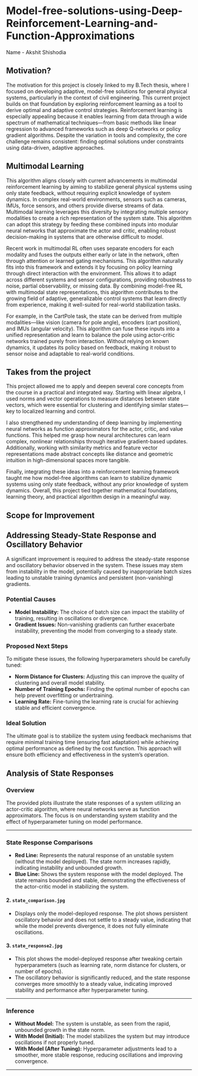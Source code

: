# Model-free-solutions-using-Deep-Reinforcement-Learning-and-Function-Approximations

Name - Akshit Shishodia

## Motivation?
The motivation for this project is closely linked to my B.Tech thesis, where I focused on developing adaptive, model-free solutions for general physical systems, particularly in the context of civil engineering. This current project builds on that foundation by exploring reinforcement learning as a tool to derive optimal and adaptive control strategies. Reinforcement learning is especially appealing because it enables learning from data through a wide spectrum of mathematical techniques—from basic methods like linear regression to advanced frameworks such as deep Q-networks or policy gradient algorithms. Despite the variation in tools and complexity, the core challenge remains consistent: finding optimal solutions under constraints using data-driven, adaptive approaches.
## Multimodal Learning
This algorithm aligns closely with current advancements in multimodal reinforcement learning by aiming to stabilize general physical systems using only state feedback, without requiring explicit knowledge of system dynamics. In complex real-world environments, sensors such as cameras, IMUs, force sensors, and others provide diverse streams of data. Multimodal learning leverages this diversity by integrating multiple sensory modalities to create a rich representation of the system state. This algorithm can adopt this strategy by feeding these combined inputs into modular neural networks that approximate the actor and critic, enabling robust decision-making in systems that are otherwise difficult to model.

Recent work in multimodal RL often uses separate encoders for each modality and fuses the outputs either early or late in the network, often through attention or learned gating mechanisms. This algorithm naturally fits into this framework and extends it by focusing on policy learning through direct interaction with the environment. This allows it to adapt across different systems and sensor configurations, providing robustness to noise, partial observability, or missing data. By combining model-free RL with multimodal state representations, this algorithm contributes to the growing field of adaptive, generalizable control systems that learn directly from experience, making it well-suited for real-world stabilization tasks. 

For example, in the CartPole task, the state can be derived from multiple modalities—like vision (camera for pole angle), encoders (cart position), and IMUs (angular velocity). This algorithm can fuse these inputs into a unified representation and learn to balance the pole using actor-critic networks trained purely from interaction. Without relying on known dynamics, it updates its policy based on feedback, making it robust to sensor noise and adaptable to real-world conditions.

## Takes from the project
This project allowed me to apply and deepen several core concepts from the course in a practical and integrated way. Starting with linear algebra, I used norms and vector operations to measure distances between state vectors, which were essential for clustering and identifying similar states—key to localized learning and control.

I also strengthened my understanding of deep learning by implementing neural networks as function approximators for the actor, critic, and value functions. This helped me grasp how neural architectures can learn complex, nonlinear relationships through iterative gradient-based updates. Additionally, working with similarity metrics and feature vector representations made abstract concepts like distance and geometric intuition in high-dimensional spaces more tangible.

Finally, integrating these ideas into a reinforcement learning framework taught me how model-free algorithms can learn to stabilize dynamic systems using only state feedback, without any prior knowledge of system dynamics. Overall, this project tied together mathematical foundations, learning theory, and practical algorithm design in a meaningful way.

## Scope for Improvement
## Addressing Steady-State Response and Oscillatory Behavior

A significant improvement is required to address the steady-state response and oscillatory behavior observed in the system. These issues may stem from instability in the model, potentially caused by inappropriate batch sizes leading to unstable training dynamics and persistent (non-vanishing) gradients.

### Potential Causes

- **Model Instability:** The choice of batch size can impact the stability of training, resulting in oscillations or divergence.
- **Gradient Issues:** Non-vanishing gradients can further exacerbate instability, preventing the model from converging to a steady state.

### Proposed Next Steps

To mitigate these issues, the following hyperparameters should be carefully tuned:

- **Norm Distance for Clusters:** Adjusting this can improve the quality of clustering and overall model stability.
- **Number of Training Epochs:** Finding the optimal number of epochs can help prevent overfitting or undertraining.
- **Learning Rate:** Fine-tuning the learning rate is crucial for achieving stable and efficient convergence.

### Ideal Solution

The ultimate goal is to stabilize the system using feedback mechanisms that require minimal training time (ensuring fast adaptation) while achieving optimal performance as defined by the cost function. This approach will ensure both efficiency and effectiveness in the system’s operation.

## Analysis of State Responses 

### Overview

The provided plots illustrate the state responses of a system utilizing an actor-critic algorithm, where neural networks serve as function approximators. The focus is on understanding system stability and the effect of hyperparameter tuning on model performance.

---

### State Response Comparisons


- **Red Line:** Represents the natural response of an unstable system (without the model deployed). The state norm increases rapidly, indicating instability and unbounded growth.
- **Blue Line:** Shows the system response with the model deployed. The state remains bounded and stable, demonstrating the effectiveness of the actor-critic model in stabilizing the system.

#### 2. `state_comparison.jpg`
- Displays only the model-deployed response. The plot shows persistent oscillatory behavior and does not settle to a steady value, indicating that while the model prevents divergence, it does not fully eliminate oscillations.

#### 3. `state_response2.jpg`
- This plot shows the model-deployed response after tweaking certain hyperparameters (such as learning rate, norm distance for clusters, or number of epochs).
- The oscillatory behavior is significantly reduced, and the state response converges more smoothly to a steady value, indicating improved stability and performance after hyperparameter tuning.

---

### Inference

- **Without Model:** The system is unstable, as seen from the rapid, unbounded growth in the state norm.
- **With Model (Initial):** The model stabilizes the system but may introduce oscillations if not properly tuned.
- **With Model (After Tuning):** Hyperparameter adjustments lead to a smoother, more stable response, reducing oscillations and improving convergence.

---


